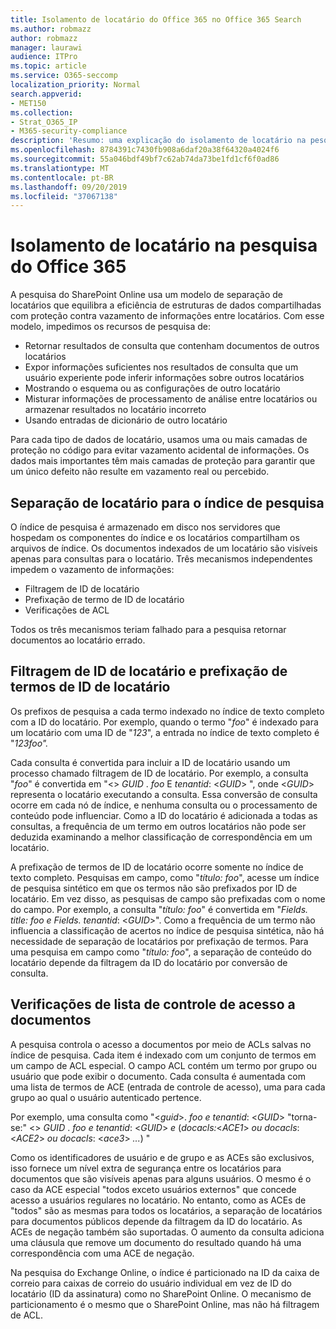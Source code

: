 ```yaml
---
title: Isolamento de locatário do Office 365 no Office 365 Search
ms.author: robmazz
author: robmazz
manager: laurawi
audience: ITPro
ms.topic: article
ms.service: O365-seccomp
localization_priority: Normal
search.appverid:
- MET150
ms.collection:
- Strat_O365_IP
- M365-security-compliance
description: 'Resumo: uma explicação do isolamento de locatário na pesquisa do Office 365.'
ms.openlocfilehash: 8784391c7430fb908a6daf20a38f64320a4024f6
ms.sourcegitcommit: 55a046bdf49bf7c62ab74da73be1fd1cf6f0ad86
ms.translationtype: MT
ms.contentlocale: pt-BR
ms.lasthandoff: 09/20/2019
ms.locfileid: "37067138"
---
```

# <a name="tenant-isolation-in-office-365-search"></a>Isolamento de locatário na pesquisa do Office 365
A pesquisa do SharePoint Online usa um modelo de separação de locatários que equilibra a eficiência de estruturas de dados compartilhadas com proteção contra vazamento de informações entre locatários. Com esse modelo, impedimos os recursos de pesquisa de:
- Retornar resultados de consulta que contenham documentos de outros locatários
- Expor informações suficientes nos resultados de consulta que um usuário experiente pode inferir informações sobre outros locatários
- Mostrando o esquema ou as configurações de outro locatário
- Misturar informações de processamento de análise entre locatários ou armazenar resultados no locatário incorreto
- Usando entradas de dicionário de outro locatário

Para cada tipo de dados de locatário, usamos uma ou mais camadas de proteção no código para evitar vazamento acidental de informações. Os dados mais importantes têm mais camadas de proteção para garantir que um único defeito não resulte em vazamento real ou percebido.

## <a name="tenant-separation-for-the-search-index"></a>Separação de locatário para o índice de pesquisa
O índice de pesquisa é armazenado em disco nos servidores que hospedam os componentes do índice e os locatários compartilham os arquivos de índice. Os documentos indexados de um locatário são visíveis apenas para consultas para o locatário. Três mecanismos independentes impedem o vazamento de informações:
- Filtragem de ID de locatário
- Prefixação de termo de ID de locatário
- Verificações de ACL

Todos os três mecanismos teriam falhado para a pesquisa retornar documentos ao locatário errado.

## <a name="tenant-id-filtering-and-tenant-id-term-prefixing"></a>Filtragem de ID de locatário e prefixação de termos de ID de locatário
Os prefixos de pesquisa a cada termo indexado no índice de texto completo com a ID do locatário. Por exemplo, quando o termo "*foo*" é indexado para um locatário com uma ID de "*123*", a entrada no índice de texto completo é "*123foo".*

Cada consulta é convertida para incluir a ID de locatário usando um processo chamado filtragem de ID de locatário. Por exemplo, a consulta "*foo*" é convertida em "<> *GUID* . *foo* E *tenantid*: <*GUID*> ", onde <*GUID*> representa o locatário executando a consulta. Essa conversão de consulta ocorre em cada nó de índice, e nenhuma consulta ou o processamento de conteúdo pode influenciar. Como a ID do locatário é adicionada a todas as consultas, a frequência de um termo em outros locatários não pode ser deduzida examinando a melhor classificação de correspondência em um locatário.

A prefixação de termos de ID de locatário ocorre somente no índice de texto completo. Pesquisas em campo, como "*título: foo*", acesse um índice de pesquisa sintético em que os termos não são prefixados por ID de locatário. Em vez disso, as pesquisas de campo são prefixadas com o nome do campo. Por exemplo, a consulta "*título: foo*" é convertida em "*Fields. title: foo e Fields. tenantid*: <*GUID*>". Como a frequência de um termo não influencia a classificação de acertos no índice de pesquisa sintética, não há necessidade de separação de locatários por prefixação de termos. Para uma pesquisa em campo como "*título: foo*", a separação de conteúdo do locatário depende da filtragem da ID do locatário por conversão de consulta.

## <a name="document-access-control-list-checks"></a>Verificações de lista de controle de acesso a documentos
A pesquisa controla o acesso a documentos por meio de ACLs salvas no índice de pesquisa. Cada item é indexado com um conjunto de termos em um campo de ACL especial. O campo ACL contém um termo por grupo ou usuário que pode exibir o documento. Cada consulta é aumentada com uma lista de termos de ACE (entrada de controle de acesso), uma para cada grupo ao qual o usuário autenticado pertence.

Por exemplo, uma consulta como "<*guid*>. *foo e tenantid*: <*GUID*> "torna-se:" <> *GUID* . *foo e tenantid*: <*GUID*> *e* (*docacls:*<*ACE1*> *ou docacls*: <*ACE2*> *ou docacls*: <*ace3*> *...*) "

Como os identificadores de usuário e de grupo e as ACEs são exclusivos, isso fornece um nível extra de segurança entre os locatários para documentos que são visíveis apenas para alguns usuários. O mesmo é o caso da ACE especial "todos exceto usuários externos" que concede acesso a usuários regulares no locatário. No entanto, como as ACEs de "todos" são as mesmas para todos os locatários, a separação de locatários para documentos públicos depende da filtragem da ID do locatário. As ACEs de negação também são suportadas. O aumento da consulta adiciona uma cláusula que remove um documento do resultado quando há uma correspondência com uma ACE de negação.

Na pesquisa do Exchange Online, o índice é particionado na ID da caixa de correio para caixas de correio do usuário individual em vez de ID do locatário (ID da assinatura) como no SharePoint Online. O mecanismo de particionamento é o mesmo que o SharePoint Online, mas não há filtragem de ACL.
